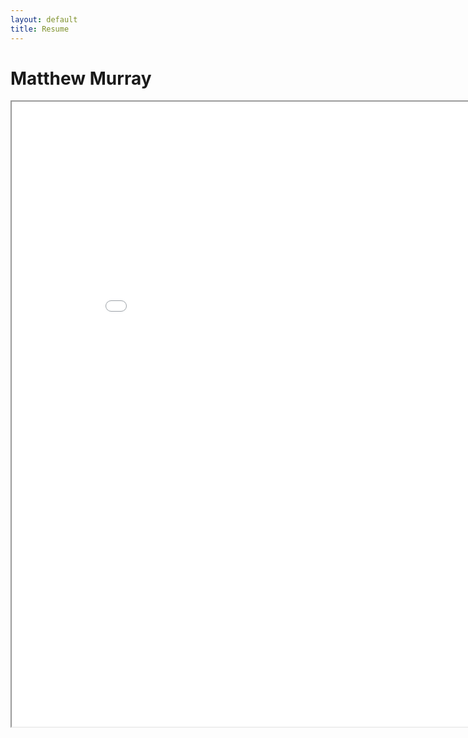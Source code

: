 ```yaml
---
layout: default
title: Resume
---
```

Matthew Murray
============
<!-- <embed src="/pdfs/Murray_Matthew.pdf" height=1000 width=900 type='application/pdf'/> -->

<iframe src="/pdfs/matthew_murray_resume_long.pdf" height="1000px" width="900px">
